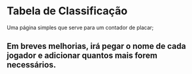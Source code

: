 # Tabela de Classificação
Uma página simples que serve para um contador de placar;

## Em breves melhorias, irá pegar o nome de cada jogador e adicionar quantos mais forem necessários.
